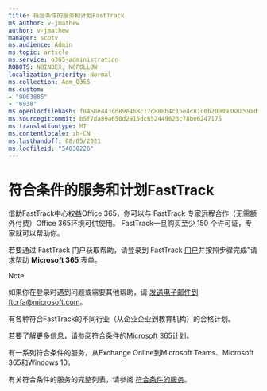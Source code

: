 ```yaml
---
title: 符合条件的服务和计划FastTrack
ms.author: v-jmathew
author: v-jmathew
manager: scotv
ms.audience: Admin
ms.topic: article
ms.service: o365-administration
ROBOTS: NOINDEX, NOFOLLOW
localization_priority: Normal
ms.collection: Adm_O365
ms.custom:
- "9003885"
- "6938"
ms.openlocfilehash: f8450e443cd89e4b8c17d888b4c15e4c81c0b20009368a59adf0cd38f110c1f3
ms.sourcegitcommit: b5f7da89a650d2915dc652449623c78be6247175
ms.translationtype: MT
ms.contentlocale: zh-CN
ms.lasthandoff: 08/05/2021
ms.locfileid: "54030226"
---
```

# <a name="eligible-services-and-plans-for-fasttrack"></a>符合条件的服务和计划FastTrack

借助FastTrack中心权益Office 365，你可以与 FastTrack 专家远程合作（无需额外付费）Office 365环境可供使用。 FastTrack一旦购买至少 150 个许可证，专家就可以帮助你。

若要通过 FastTrack 门户获取帮助，请登录到 FastTrack [门户](https://go.microsoft.com/fwlink/?linkid=2125443)并按照步骤完成"请求帮助 **Microsoft 365** 表单。

> [!NOTE]
> 如果你在登录时遇到问题或需要其他帮助，请 [发送电子邮件到](mailto:ftcrfa@microsoft.com)ftcrfa@microsoft.com。

有各种符合FastTrack的不同行业（从企业企业到教育机构）的合格计划。

若要了解更多信息，请参阅符合条件的[Microsoft 365计划](https://go.microsoft.com/fwlink/?linkid=2125459)。

有一系列符合条件的服务，从Exchange Online到Microsoft Teams、Microsoft 365和Windows 10。

有关符合条件的服务的完整列表，请参阅 [符合条件的服务](https://go.microsoft.com/fwlink/?linkid=2125636)。
